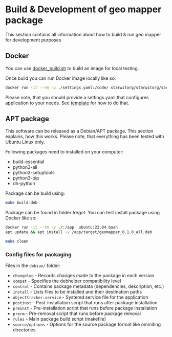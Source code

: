 # Build & Development of geo mapper package
This section contains all information about how to build & run geo mapper for development purposes

## Docker

You can use [docker_build.sh](docker_build.sh) to build an image for local testing. 

Once build you can run Docker image locally like so:
```bash
docker run -it --rm -v ./settings.yaml:/code/ starwitorg/starwitorg/sae-geo-mapper:0.7.0
```
Please note, that you should provide a settings.yaml that configures application to your needs. See [template](settings.template.yaml) for how to do that.

## APT package

This software can be released as a Debian/APT package. This section explains, how this works. Please note, that everything has been tested with Ubuntu Linux only.

Following packages need to installed on your computer:
* build-essential
* python3-all
* python3-setuptools 
* python3-pip
* dh-python

Package can be build using:
```bash
make build-deb
```

Package can be found in folder _target_. You can test install package using Docker like so:
```bash
docker run -it --rm -v ./:/app  ubuntu:22.04 bash
apt update && apt install -y /app/target/geomapper_0.1.0_all.deb
```

```bash
make clean
```

### Config files for packaging

Files in the `debian/` folder:
- `changelog` - Records changes made to the package in each version
- `compat` - Specifies the debhelper compatibility level
- `control` - Contains package metadata (dependencies, description, etc.)
- `install` - Lists files to be installed and their destination paths
- `objecttracker.service` - Systemd service file for the application
- `postinst` - Post-installation script that runs after package installation
- `preinst` - Pre-installation script that runs before package installation
- `prerm` - Pre-removal script that runs before package removal
- `rules` - Main package build script (makefile)
- `source/options` - Options for the source package format like ommiting directories
